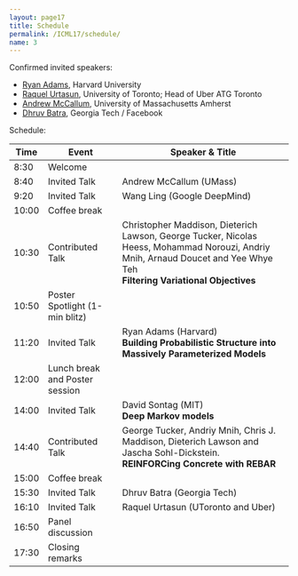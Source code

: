 ```yaml
---
layout: page17
title: Schedule
permalink: /ICML17/schedule/
name: 3
---
```

Confirmed invited speakers:

* [Ryan Adams](http://people.seas.harvard.edu/~rpa/), Harvard University
* [Raquel Urtasun](https://www.cs.toronto.edu/~urtasun/), University of Toronto; Head of Uber ATG Toronto
* [Andrew McCallum](https://people.cs.umass.edu/~mccallum/), University of Massachusetts Amherst
* [Dhruv Batra](http://www.cc.gatech.edu/~dbatra/index.html), Georgia Tech / Facebook

Schedule:

| Time          |  Event        |  Speaker & Title | 
| ------------- | ------------- | -------------  |
|  8:30 | Welcome  |
|  8:40 | Invited Talk  | Andrew McCallum (UMass) |
|  9:20  |  Invited Talk  |  Wang Ling (Google DeepMind)  |
|  10:00 | Coffee break   |
|  10:30  |  Contributed Talk   | Christopher Maddison, Dieterich Lawson, George Tucker, Nicolas Heess, Mohammad Norouzi, Andriy Mnih, Arnaud Doucet and Yee Whye Teh <br> **Filtering Variational Objectives** |
|  10:50  |  Poster Spotlight (1-min blitz)   |  
|  11:20  |  Invited Talk  |  Ryan Adams (Harvard) <br> **Building Probabilistic Structure into Massively Parameterized Models** | 
|  12:00  |  Lunch break and Poster session    |
|  14:00   |  Invited Talk  |  David Sontag (MIT)<br> **Deep Markov models** |
|  14:40  |   Contributed Talk   |  George Tucker, Andriy Mnih, Chris J. Maddison, Dieterich Lawson and Jascha Sohl-Dickstein. <br> **REINFORCing Concrete with REBAR** |
|  15:00    |  Coffee break    |
|  15:30   |  Invited Talk  |  Dhruv Batra (Georgia Tech) |
|  16:10  |  Invited Talk  |  Raquel Urtasun (UToronto and Uber) |
|  16:50  | Panel discussion  |
|  17:30  | Closing remarks  |
